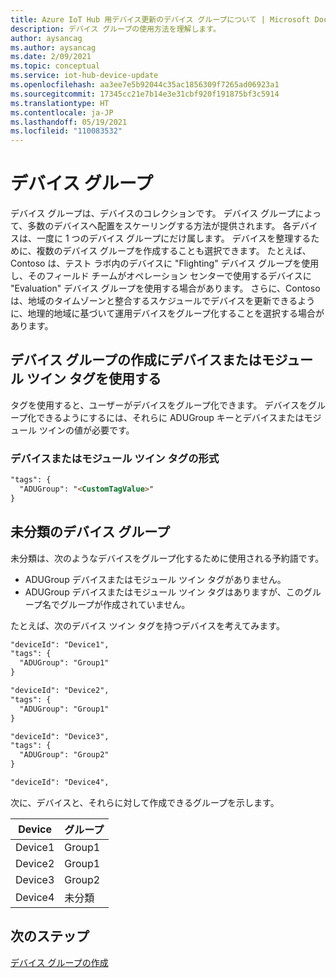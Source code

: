 ```yaml
---
title: Azure IoT Hub 用デバイス更新のデバイス グループについて | Microsoft Docs
description: デバイス グループの使用方法を理解します。
author: aysancag
ms.author: aysancag
ms.date: 2/09/2021
ms.topic: conceptual
ms.service: iot-hub-device-update
ms.openlocfilehash: aa3ee7e5b92044c35ac1856309f7265ad06923a1
ms.sourcegitcommit: 17345cc21e7b14e3e31cbf920f191875bf3c5914
ms.translationtype: HT
ms.contentlocale: ja-JP
ms.lasthandoff: 05/19/2021
ms.locfileid: "110083532"
---
```

# <a name="device-groups"></a>デバイス グループ

デバイス グループは、デバイスのコレクションです。 デバイス グループによって、多数のデバイスへ配置をスケーリングする方法が提供されます。 各デバイスは、一度に 1 つのデバイス グループにだけ属します。
デバイスを整理するために、複数のデバイス グループを作成することも選択できます。 たとえば、Contoso は、テスト ラボ内のデバイスに "Flighting" デバイス グループを使用し、そのフィールド チームがオペレーション センターで使用するデバイスに "Evaluation" デバイス グループを使用する場合があります。 さらに、Contoso は、地域のタイムゾーンと整合するスケジュールでデバイスを更新できるように、地理的地域に基づいて運用デバイスをグループ化することを選択する場合があります。 


## <a name="using-device-or-module-twin-tag-for-device-group-creation"></a>デバイス グループの作成にデバイスまたはモジュール ツイン タグを使用する

タグを使用すると、ユーザーがデバイスをグループ化できます。 デバイスをグループ化できるようにするには、それらに ADUGroup キーとデバイスまたはモジュール ツインの値が必要です。

### <a name="device-or-module-twin-tag-format"></a>デバイスまたはモジュール ツイン タグの形式

```markdown
"tags": {
  "ADUGroup": "<CustomTagValue>"
}
```


## <a name="uncategorized-device-group"></a>未分類のデバイス グループ

未分類は、次のようなデバイスをグループ化するために使用される予約語です。
- ADUGroup デバイスまたはモジュール ツイン タグがありません。
- ADUGroup デバイスまたはモジュール ツイン タグはありますが、このグループ名でグループが作成されていません。

たとえば、次のデバイス ツイン タグを持つデバイスを考えてみます。

```markdown
"deviceId": "Device1",
"tags": {
  "ADUGroup": "Group1"
}
```

```markdown
"deviceId": "Device2",
"tags": {
  "ADUGroup": "Group1"
}
```

```markdown
"deviceId": "Device3",
"tags": {
  "ADUGroup": "Group2"
}
```

```markdown
"deviceId": "Device4",
```

次に、デバイスと、それらに対して作成できるグループを示します。

|Device |グループ  |
|-----------|--------------|
|Device1    |Group1|
|Device2    |Group1|
|Device3    |Group2|
|Device4    |未分類|



## <a name="next-steps"></a>次のステップ

[デバイス グループの作成](./create-update-group.md)

